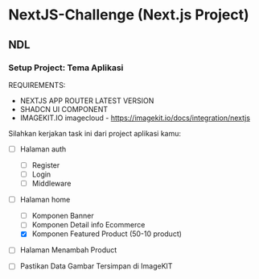 # NextJS-Challenge (Next.js Project)

## NDL

### Setup Project: Tema Aplikasi

REQUIREMENTS: 
- NEXTJS APP ROUTER LATEST VERSION
- SHADCN UI COMPONENT
- IMAGEKIT.IO imagecloud - https://imagekit.io/docs/integration/nextjs

Silahkan kerjakan task ini dari project aplikasi kamu:
  - [ ] Halaman auth
    - [ ] Register
    - [ ] Login
    - [ ] Middleware
  - [ ] Halaman home
    - [ ] Komponen Banner
    - [ ] Komponen Detail info Ecommerce
    - [x] Komponen Featured Product (50-10 product)
  - [ ] Halaman Menambah Product
  - [ ] Pastikan Data Gambar Tersimpan di ImageKIT

